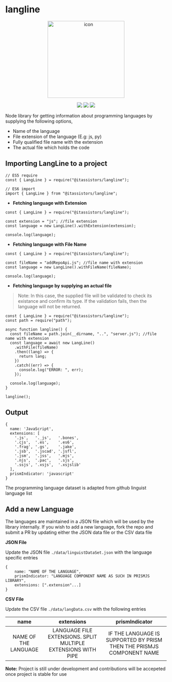# langline

<p align="center">
    <p align="center">
        <img width="240" alt="icon" src="https://user-images.githubusercontent.com/47709856/91642490-5eab0580-ea49-11ea-97ec-3bc64cc4a9a5.png">
    </p>
    <p align="center">
        <img src="https://github.com/neel1996/langline/workflows/langline%20primray%20pipeline/badge.svg" />
        <img src="https://api.codacy.com/project/badge/Grade/851b4c5df5ac4ca89564dd773e57f589" />
        <a href="https://www.npmjs.com/package/@itassistors/langline" target="_blank">
          <img src="https://img.shields.io/static/v1?label=langline&message=v0.0.2&color=brightgreen&logo=npm" />
        </a>
    </p>
</p>

Node library for getting information about programming languages by supplying the following options,

- Name of the language
- File extension of the language (E.g: js, py)
- Fully qualified file name with the extension
- The actual file which holds the code

## Importing LangLine to a project

```
// ES5 require
const { LangLine } = require("@itassistors/langline");

// ES6 import
import { LangLine } from "@itassistors/langline";
```

- **Fetching language with Extension**

```
const { LangLine } = require("@itassistors/langline");

const extension = "js"; //file extension
const language = new LangLine().withExtension(extension);

console.log(language);
```

- **Fetching language with File Name**

```
const { LangLine } = require("@itassistors/langline");

const fileName = "addRepoApi.js"; //file name with extension
const language = new LangLine().withFileName(fileName);

console.log(language);
```

- **Fetching language by supplying an actual file**

>Note: In this case, the supplied file will be validated to check its existance and confirm its type. If the validation fails, then the language will not be returned. 

```
const { LangLine } = require("@itassistors/langline");
const path = require("path");

async function langline() {
  const fileName = path.join(__dirname, "..", "server.js"); //file name with extension
  const language = await new LangLine()
    .withFile(fileName)
    .then((lang) => {
      return lang;
    })
    .catch((err) => {
      console.log("ERROR: ", err);
    });

  console.log(language);
}

langline();
```

## Output

```
{
  name: 'JavaScript',
  extensions: [
    '.js',   '._js',   '.bones',
    '.cjs',  '.es',    '.es6',
    '.frag', '.gs',    '.jake',
    '.jsb',  '.jscad', '.jsfl',
    '.jsm',  '.jss',   '.mjs',
    '.njs',  '.pac',   '.sjs',
    '.ssjs', '.xsjs',  '.xsjslib'
  ],
  prismIndicator: 'javascript'
}
```

The programming language dataset is adapted from github linguist language list

## Add a new Language

The languages are maintained in a JSON file which will be used by the library internally. If you wish to add a new language, fork the repo and submit a PR by updating either the JSON data file or the CSV data file

**JSON File**

Update the JSON file `./data/linguistDataSet.json` with the language specific entries 

```
{
    name: "NAME OF THE LANGUAGE",
    prismIndicator: "LANGUAGE COMPONENT NAME AS SUCH IN PRISMJS LIBRARY",
    extensions: [".extension"...]
}
```

**CSV File**

Update the CSV file `./data/langData.csv` with the following entries

| name | extensions | prismIndicator |
| :-: | :-: | :-: |
| NAME OF THE LANGUAGE | LANGUAGE FILE EXTENSIONS. SPLIT MULTIPLE EXTENSIONS WITH PIPE | IF THE LANGUAGE IS SUPPORTED BY PRISM THEN THE PRISMJS COMPONENT NAME | 

**Note:** Project is still under development and contributions will be accepeted once project is stable for use

